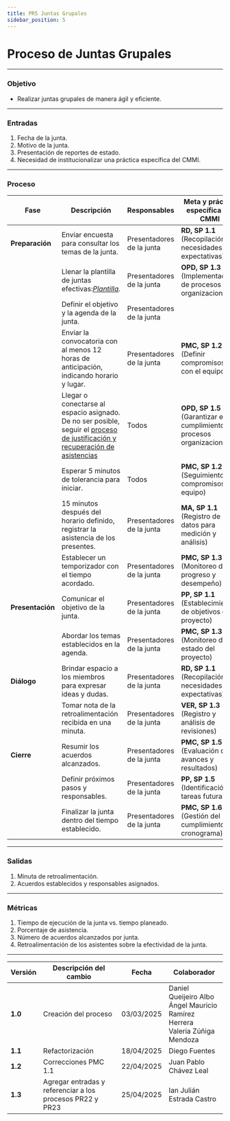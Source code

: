 ```yaml
---
title: PR5 Juntas Grupales
sidebar_position: 5
---
```


# Proceso de Juntas Grupales

---

### Objetivo

- Realizar juntas grupales de manera ágil y eficiente.

---

### Entradas

1. Fecha de la junta.
2. Motivo de la junta.
3. Presentación de reportes de estado.
4. Necesidad de institucionalizar una práctica específica del CMMI.

---

### Proceso

| Fase             | Descripción                                                                                                                                                                            | Responsables              | Meta y práctica específica del CMMI                                       |
| ---------------- | -------------------------------------------------------------------------------------------------------------------------------------------------------------------------------------- | ------------------------- | ------------------------------------------------------------------------- |
| **Preparación**  | Enviar encuesta para consultar los temas de la junta.                                                                                                                                  | Presentadores de la junta | **RD, SP 1.1** (Recopilación de necesidades y expectativas)               |
|                  | Llenar la plantilla de juntas efectivas:<u>_[Plantilla](https://docs.google.com/document/d/1kQ_WNJF6ZAqBEqnu3a1I7ls6aLCqXvPdEHlpKwQGfEM/edit?usp=drive_link)_</u>.                     | Presentadores de la junta | **OPD, SP 1.3** (Implementación de procesos organizacionales)             |
|                  | Definir el objetivo y la agenda de la junta.                                                                                                                                           | Presentadores de la junta |                                                                           |
|                  | Enviar la convocatoria con al menos 12 horas de anticipación, indicando horario y lugar.                                                                                               | Presentadores de la junta | **PMC, SP 1.2** (Definir compromisos con el equipo)                       |
|                  | Llegar o conectarse al espacio asignado. De no ser posible, seguir el [proceso de justificación y recuperación de asistencias](/docs/procesos/PR22-justificar-recuperar-asistencia.md) | Todos                     | **OPD, SP 1.5** (Garantizar el cumplimiento de procesos organizacionales) |
|                  | Esperar 5 minutos de tolerancia para iniciar.                                                                                                                                          | Todos                     | **PMC, SP 1.2** (Seguimiento de compromisos del equipo)                   |
|                  | 15 minutos después del horario definido, registrar la asistencia de los presentes.                                                                                                     | Presentadores de la junta | **MA, SP 1.1** (Registro de datos para medición y análisis)               |
|                  | Establecer un temporizador con el tiempo acordado.                                                                                                                                     | Presentadores de la junta | **PMC, SP 1.3** (Monitoreo del progreso y desempeño)                      |
| **Presentación** | Comunicar el objetivo de la junta.                                                                                                                                                     | Presentadores de la junta | **PP, SP 1.1** (Establecimiento de objetivos del proyecto)                |
|                  | Abordar los temas establecidos en la agenda.                                                                                                                                           | Presentadores de la junta | **PMC, SP 1.3** (Monitoreo del estado del proyecto)                       |
| **Diálogo**      | Brindar espacio a los miembros para expresar ideas y dudas.                                                                                                                            | Presentadores de la junta | **RD, SP 1.1** (Recopilación de necesidades y expectativas)               |
|                  | Tomar nota de la retroalimentación recibida en una minuta.                                                                                                                             | Presentadores de la junta | **VER, SP 1.3** (Registro y análisis de revisiones)                       |
| **Cierre**       | Resumir los acuerdos alcanzados.                                                                                                                                                       | Presentadores de la junta | **PMC, SP 1.5** (Evaluación de avances y resultados)                      |
|                  | Definir próximos pasos y responsables.                                                                                                                                                 | Presentadores de la junta | **PP, SP 1.5** (Identificación de tareas futuras)                         |
|                  | Finalizar la junta dentro del tiempo establecido.                                                                                                                                      | Presentadores de la junta | **PMC, SP 1.6** (Gestión del cumplimiento del cronograma)                 |

---

### Salidas

1. Minuta de retroalimentación.
2. Acuerdos establecidos y responsables asignados.

---

### Métricas

1. Tiempo de ejecución de la junta vs. tiempo planeado.
2. Porcentaje de asistencia.
3. Número de acuerdos alcanzados por junta.
4. Retroalimentación de los asistentes sobre la efectividad de la junta.

---

| Versión | Descripción del cambio                                    | Fecha      | Colaborador                                                                             |
| ------- | --------------------------------------------------------- | ---------- | --------------------------------------------------------------------------------------- |
| **1.0** | Creación del proceso                                      | 03/03/2025 | Daniel Queijeiro Albo <br/> Ángel Mauricio Ramírez Herrera <br/> Valeria Zúñiga Mendoza |
| **1.1** | Refactorización                                           | 18/04/2025 | Diego Fuentes                                                                           |
| **1.2** | Correcciones PMC 1.1                                      | 22/04/2025 | Juan Pablo Chávez Leal                                                                  |
| **1.3** | Agregar entradas y referenciar a los procesos PR22 y PR23 | 25/04/2025 | Ian Julián Estrada Castro                                                               |
